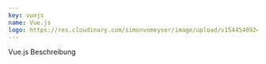 ```yaml
---
key: vuejs
name: Vue.js
logo: https://res.cloudinary.com/simonvomeyser/image/upload/v1544540924/simonvomeyser.de/tech-logo-vue.png
---
```


Vue.js Beschreibung